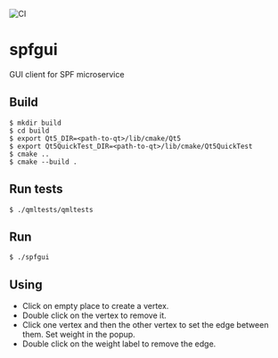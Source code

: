 ![CI](https://github.com/bonewell/spfgui/workflows/CI/badge.svg)

# spfgui
GUI client for SPF microservice

## Build
```Shell
$ mkdir build
$ cd build
$ export Qt5_DIR=<path-to-qt>/lib/cmake/Qt5
$ export Qt5QuickTest_DIR=<path-to-qt>/lib/cmake/Qt5QuickTest
$ cmake ..
$ cmake --build .
```

## Run tests
```Shell
$ ./qmltests/qmltests
```

## Run
```Shell
$ ./spfgui
```

## Using
- Click on empty place to create a vertex.
- Double click on the vertex to remove it.
- Click one vertex and then the other vertex to set the edge between them. Set weight in the popup.
- Double click on the weight label to remove the edge.
